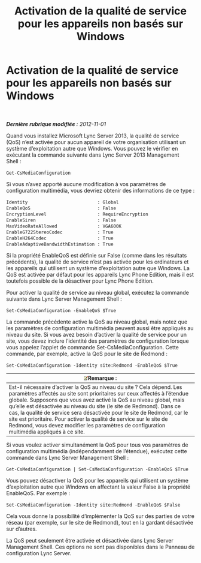 ﻿---
title: Activation de la qualité de service pour les appareils non basés sur Windows
TOCTitle: Activation de la qualité de service pour les appareils non basés sur Windows
ms:assetid: 26f793df-aef8-4028-9e3b-6c2c37ea61b9
ms:mtpsurl: https://technet.microsoft.com/fr-fr/library/JJ204750(v=OCS.15)
ms:contentKeyID: 49296631
ms.date: 05/20/2016
mtps_version: v=OCS.15
ms.translationtype: HT
---

# Activation de la qualité de service pour les appareils non basés sur Windows

 

_**Dernière rubrique modifiée :** 2012-11-01_

Quand vous installez Microsoft Lync Server 2013, la qualité de service (QoS) n’est activée pour aucun appareil de votre organisation utilisant un système d’exploitation autre que Windows. Vous pouvez le vérifier en exécutant la commande suivante dans Lync Server 2013 Management Shell :

    Get-CsMediaConfiguration

Si vous n’avez apporté aucune modification à vos paramètres de configuration multimédia, vous devriez obtenir des informations de ce type :

    Identity                          : Global
    EnableQoS                         : False
    EncryptionLevel                   : RequireEncryption
    EnableSiren                       : False
    MaxVideoRateAllowed               : VGA600K
    EnableG722StereoCodec             : True
    EnableH264Codec                   : True
    EnableAdaptiveBandwidthEstimation : True

Si la propriété EnableQoS est définie sur False (comme dans les résultats précédents), la qualité de service n’est pas activée pour les ordinateurs et les appareils qui utilisent un système d’exploitation autre que Windows. La QoS est activée par défaut pour les appareils Lync Phone Edition, mais il est toutefois possible de la désactiver pour Lync Phone Edition.

Pour activer la qualité de service au niveau global, exécutez la commande suivante dans Lync Server Management Shell :

    Set-CsMediaConfiguration -EnableQoS $True

La commande précédente active la QoS au niveau global, mais notez que les paramètres de configuration multimédia peuvent aussi être appliqués au niveau du site. Si vous avez besoin d’activer la qualité de service pour un site, vous devez inclure l’identité des paramètres de configuration lorsque vous appelez l’applet de commande Set-CsMediaConfiguration. Cette commande, par exemple, active la QoS pour le site de Redmond :

    Set-CsMediaConfiguration -Identity site:Redmond -EnableQoS $True

<table>
<thead>
<tr class="header">
<th><img src="images/Gg398920.note(OCS.15).gif" title="note" alt="note" />Remarque :</th>
</tr>
</thead>
<tbody>
<tr class="odd">
<td>Est-il nécessaire d’activer la QoS au niveau du site ? Cela dépend. Les paramètres affectés au site sont prioritaires sur ceux affectés à l’étendue globale. Supposons que vous avez activé la QoS au niveau global, mais qu’elle est désactivée au niveau du site (le site de Redmond). Dans ce cas, la qualité de service sera désactivée pour le site de Redmond, car le site est prioritaire. Pour activer la qualité de service sur le site de Redmond, vous devez modifier les paramètres de configuration multimédia appliqués à ce site.</td>
</tr>
</tbody>
</table>


Si vous voulez activer simultanément la QoS pour tous vos paramètres de configuration multimédia (indépendamment de l’étendue), exécutez cette commande dans Lync Server Management Shell :

    Get-CsMediaConfiguration | Set-CsMediaConfiguration -EnableQoS $True

Vous pouvez désactiver la QoS pour les appareils qui utilisent un système d’exploitation autre que Windows en affectant la valeur False à la propriété EnableQoS. Par exemple :

    Set-CsMediaConfiguration -Identity site:Redmond -EnableQoS $False

Cela vous donne la possibilité d’implémenter la QoS sur des parties de votre réseau (par exemple, sur le site de Redmond), tout en la gardant désactivée sur d’autres.

La QoS peut seulement être activée et désactivée dans Lync Server Management Shell. Ces options ne sont pas disponibles dans le Panneau de configuration Lync Server.

